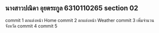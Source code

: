 นางสาวปณิดา อุยตระกูล 6310110265 section 02
-------------------------------------------

commit 1 ตกแต่งหน้า Home
commit 2 ตกแต่งหน้า Weather
commit 3 เพิ่มจำนวนจังหวัด
commit 4
commit 5
